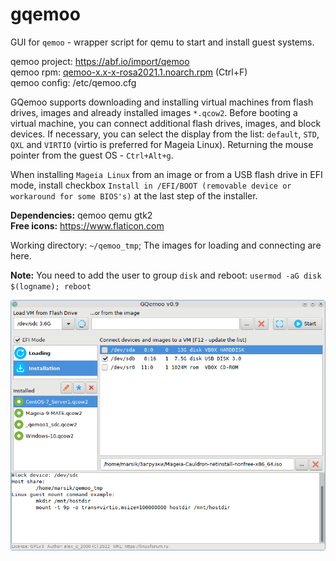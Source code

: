 # gqemoo
GUI for `qemoo` - wrapper script for qemu to start and install guest systems.  
  
qemoo project: https://abf.io/import/qemoo  
qemoo rpm: [qemoo-x.x-x-rosa2021.1.noarch.rpm](https://mirror.yandex.ru/rosa/rosa2021.1/repository/x86_64/contrib/release) (Ctrl+F)  
qemoo config: /etc/qemoo.cfg  
  
GQemoo supports downloading and installing virtual machines from flash drives, images and already installed images `*.qcow2`. Before booting a virtual machine, you can connect additional flash drives, images, and block devices. If necessary, you can select the display from the list: `default`, `STD`, `QXL` and `VIRTIO` (virtio is preferred for Mageia Linux). Returning the mouse pointer from the guest OS - `Ctrl+Alt+g`.  
  
When installing `Mageia Linux` from an image or from a USB flash drive in EFI mode, install checkbox `Install in /EFI/BOOT (removable device or workaround for some BIOS's)` at the last step of the installer.
  
**Dependencies:** qemoo qemu gtk2  
**Free icons:** https://www.flaticon.com  
  
Working directory: `~/qemoo_tmp`; The images for loading and connecting are here.  
  
**Note:** You need to add the user to group `disk` and reboot: `usermod -aG disk $(logname); reboot`
  
![](https://github.com/AKotov-dev/gqemoo/blob/main/ScreenShot6.png)
